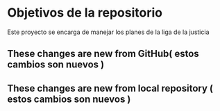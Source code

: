 # Objetivos de la repositorio

Este proyecto se encarga de manejar los planes de la liga de la justicia


## These changes are new  from GitHub( estos cambios son nuevos )
## These changes are new from local repository ( estos cambios son nuevos )
